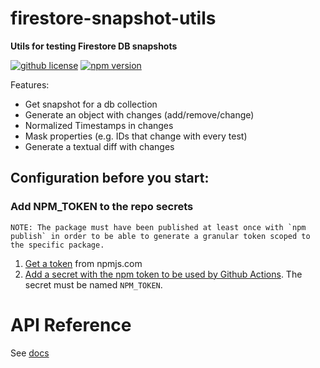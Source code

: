 # firestore-snapshot-utils

**Utils for testing Firestore DB snapshots**

[![github license](https://img.shields.io/github/license/ericvera/firestore-snapshot-utils.svg?style=flat-square)](https://github.com/ericvera/firestore-snapshot-utils/blob/master/LICENSE)
[![npm version](https://img.shields.io/npm/v/firestore-snapshot-utils.svg?style=flat-square)](https://npmjs.org/package/firestore-snapshot-utils)

Features:

- Get snapshot for a db collection
- Generate an object with changes (add/remove/change)
- Normalized Timestamps in changes
- Mask properties (e.g. IDs that change with every test)
- Generate a textual diff with changes

## Configuration before you start:

### Add NPM_TOKEN to the repo secrets

    NOTE: The package must have been published at least once with `npm publish` in order to be able to generate a granular token scoped to the specific package.

1. [Get a token](https://docs.npmjs.com/creating-and-viewing-access-tokens#creating-granular-access-tokens-on-the-website) from npmjs.com
2. [Add a secret with the npm token to be used by Github Actions](https://docs.github.com/en/actions/security-guides/using-secrets-in-github-actions). The secret must be named `NPM_TOKEN`.

# API Reference

See [docs](docs/README.md)
